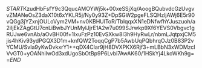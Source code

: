 $START$KzudHbFsfY9c3QqucAMOYWj5k+00xeSSjXq/AoogBQubvdcGzUvgvvZMANeOsZ3daX10t6xYKLR5j/Ny0y93Z+DpSGW2pgeFLSQHzljAWj6E5r90vQGg3jYZxnjOULoVym2VM+nv0KBHUlToR/TblqqxXN1eDNfwfhYJuszuoh/a2iIjEkZAgGtU7cnLiBwbJYUnMylJjrE1A2w7u099SJrwkp9Xf6YEVS0Vbgvc1gRUJwe6vnAb/aOvBH00f+1IxuFzPz10EvSXkw8l3h9HyRwLr/nbmLJqtpxjCM5jis4hKiv93ydPGQX3D1m+knfQW2ToqqCgP7b5AwbUqPQbhrqOJz0B83P2vYCMU/SvIa9yKwDvkxrY1++qDX4CIar9jH8DVXPKX6Rjf3+mLBbN3xWDMzclVvGT0+yOANhilwOd3xdUgoSbOtBp9P6Lvbi7AwAK60/1HSkYj4LkoWKh9g==$END$